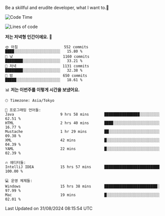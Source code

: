 Be a skillful and erudite developer, what I want to.👶

<!--START_SECTION:waka-->
![Code Time](http://img.shields.io/badge/Code%20Time-1%2C214%20hrs%206%20mins-blue)

![Lines of code](https://img.shields.io/badge/%EC%A0%80%EB%8A%94%20%EC%97%AC%ED%83%9C%EA%B9%8C%EC%A7%80%20-2.7%20million%20%EC%A4%84%EC%9D%98%20%EC%BD%94%EB%93%9C%EB%A5%BC%20%EC%9E%91%EC%84%B1%ED%96%88%EC%96%B4%EC%9A%94.-blue)

**저는 저녁형 인간이에요. 🦉** 

```text
🌞 아침                     552 commits         ████░░░░░░░░░░░░░░░░░░░░░   15.80 % 
🌆 낮　                     1160 commits        ████████░░░░░░░░░░░░░░░░░   33.21 % 
🌃 저녁                     1131 commits        ████████░░░░░░░░░░░░░░░░░   32.38 % 
🌙 밤　                     650 commits         █████░░░░░░░░░░░░░░░░░░░░   18.61 % 
```


📊 **저는 이번주를 이렇게 시간을 보냈어요.** 

```text
🕑︎ Timezone: Asia/Tokyo

💬 프로그래밍 언어들: 
Java                     9 hrs 58 mins       ████████████████░░░░░░░░░   62.51 % 
HTML                     2 hrs 40 mins       ████░░░░░░░░░░░░░░░░░░░░░   16.77 % 
Mustache                 1 hr 29 mins        ██░░░░░░░░░░░░░░░░░░░░░░░   09.38 % 
XML                      42 mins             █░░░░░░░░░░░░░░░░░░░░░░░░   04.39 % 
YAML                     22 mins             █░░░░░░░░░░░░░░░░░░░░░░░░   02.39 % 

🔥 에디터들: 
IntelliJ IDEA            15 hrs 57 mins      █████████████████████████   100.00 % 

💻 운영 체제들: 
Windows                  15 hrs 38 mins      ████████████████████████░   97.99 % 
Mac                      19 mins             █░░░░░░░░░░░░░░░░░░░░░░░░   02.01 % 
```


 Last Updated on 31/08/2024 08:15:54 UTC
<!--END_SECTION:waka-->
